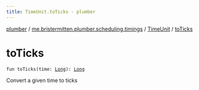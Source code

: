```yaml
---
title: TimeUnit.toTicks - plumber
---
```


[plumber](../../index.html) / [me.bristermitten.plumber.scheduling.timings](../index.html) / [TimeUnit](index.html) / [toTicks](./to-ticks.html)

# toTicks

`fun toTicks(time: `[`Long`](https://kotlinlang.org/api/latest/jvm/stdlib/kotlin/-long/index.html)`): `[`Long`](https://kotlinlang.org/api/latest/jvm/stdlib/kotlin/-long/index.html)

Convert a given time to ticks

